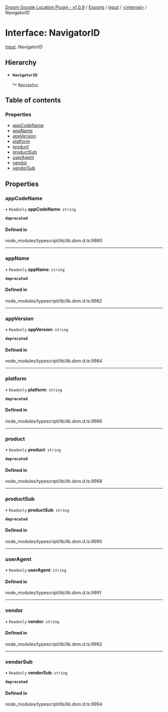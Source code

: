 [Droom Google Location Plugin - v1.0.9](../README.md) / [Exports](../modules.md) / [input](../modules/input.md) / [<internal\>](../modules/input._internal_.md) / NavigatorID

# Interface: NavigatorID

[input](../modules/input.md).[<internal>](../modules/input._internal_.md).NavigatorID

## Hierarchy

- **`NavigatorID`**

  ↳ [`Navigator`](input._internal_.Navigator.md)

## Table of contents

### Properties

- [appCodeName](input._internal_.NavigatorID.md#appcodename)
- [appName](input._internal_.NavigatorID.md#appname)
- [appVersion](input._internal_.NavigatorID.md#appversion)
- [platform](input._internal_.NavigatorID.md#platform)
- [product](input._internal_.NavigatorID.md#product)
- [productSub](input._internal_.NavigatorID.md#productsub)
- [userAgent](input._internal_.NavigatorID.md#useragent)
- [vendor](input._internal_.NavigatorID.md#vendor)
- [vendorSub](input._internal_.NavigatorID.md#vendorsub)

## Properties

### appCodeName

• `Readonly` **appCodeName**: `string`

**`deprecated`**

#### Defined in

node_modules/typescript/lib/lib.dom.d.ts:9980

___

### appName

• `Readonly` **appName**: `string`

**`deprecated`**

#### Defined in

node_modules/typescript/lib/lib.dom.d.ts:9982

___

### appVersion

• `Readonly` **appVersion**: `string`

**`deprecated`**

#### Defined in

node_modules/typescript/lib/lib.dom.d.ts:9984

___

### platform

• `Readonly` **platform**: `string`

**`deprecated`**

#### Defined in

node_modules/typescript/lib/lib.dom.d.ts:9986

___

### product

• `Readonly` **product**: `string`

**`deprecated`**

#### Defined in

node_modules/typescript/lib/lib.dom.d.ts:9988

___

### productSub

• `Readonly` **productSub**: `string`

**`deprecated`**

#### Defined in

node_modules/typescript/lib/lib.dom.d.ts:9990

___

### userAgent

• `Readonly` **userAgent**: `string`

#### Defined in

node_modules/typescript/lib/lib.dom.d.ts:9991

___

### vendor

• `Readonly` **vendor**: `string`

#### Defined in

node_modules/typescript/lib/lib.dom.d.ts:9992

___

### vendorSub

• `Readonly` **vendorSub**: `string`

**`deprecated`**

#### Defined in

node_modules/typescript/lib/lib.dom.d.ts:9994
